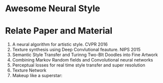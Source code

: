 Awesome Neural Style
========
# Relate Paper and Material
1. A neural algorithm for artistic style. CVPR 2016
2. Texture synthesis using Deep Convlutional feauture. NIPS 2015
3. Semantic Style Transfer and Turinng Two-BIt Doodles into Fine Artwork
4. Combining Markov Random fields and Convolutional neural networks
5. Perceptual losses for real time style transfer and super resolution
6. Texture Network
7. Makeup like a superstar: 